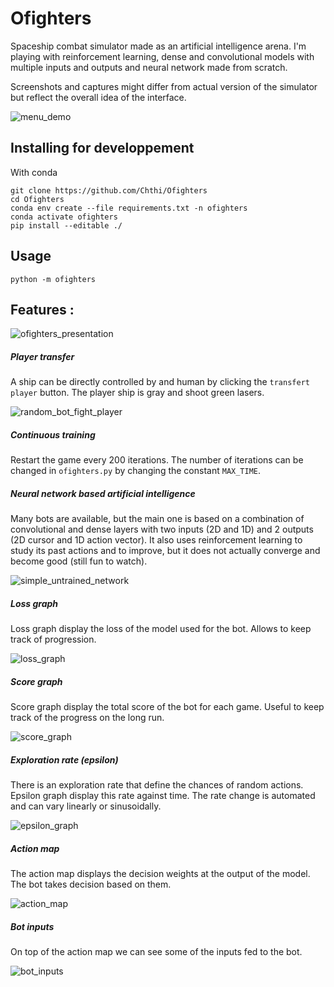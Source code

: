 # Ofighters

Spaceship combat simulator made as an artificial intelligence arena.
I'm playing with reinforcement learning, dense and convolutional models with multiple inputs and outputs and neural network made from scratch.

Screenshots and captures might differ from actual version of the simulator but reflect the overall idea of the interface.

![menu_demo](images/menu_demo.gif)


## Installing for developpement
With conda
```
git clone https://github.com/Chthi/Ofighters
cd Ofighters
conda env create --file requirements.txt -n ofighters
conda activate ofighters
pip install --editable ./
```

## Usage
```
python -m ofighters
```

## Features :

![ofighters_presentation](images/ofighters_presentation.gif)

##### Player transfer
A ship can be directly controlled by and human by clicking the ```transfert player``` button. The player ship is gray and shoot green lasers.

![random_bot_fight_player](images/random_bot_fight_player.gif)

##### Continuous training
Restart the game every 200 iterations.
The number of iterations can be changed in ```ofighters.py``` by changing the constant ```MAX_TIME```.

##### Neural network based artificial intelligence
Many bots are available, but the main one is based on a combination of convolutional and dense layers with two inputs (2D and 1D) and 2 outputs (2D cursor and 1D action vector). It also uses reinforcement learning to study its past actions and to improve, but it does not actually converge and become good (still fun to watch).

![simple_untrained_network](images/simple_untrained_network.gif)

##### Loss graph
Loss graph display the loss of the model used for the bot.
Allows to keep track of progression.

![loss_graph](images/loss_bi_head_pointer_replay_300.png)

##### Score graph
Score graph display the total score of the bot for each game.
Useful to keep track of the progress on the long run.

![score_graph](images/score_example.png)

##### Exploration rate (epsilon)
There is an exploration rate that define the chances of random actions.
Epsilon graph display this rate against time.
The rate change is automated and can vary linearly or sinusoidally.

![epsilon_graph](images/sine_epsilon_5000.png)

##### Action map
The action map displays the decision  weights at the output of the model.
The bot takes decision based on them.

![action_map](images/action_map_5000.png)

##### Bot inputs
On top of the action map we can see some of the inputs fed to the bot.

![bot_inputs](images/bot_inputs.png)

